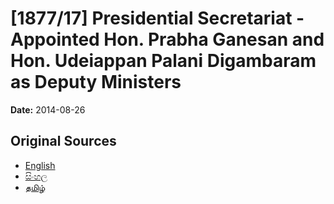 # [1877/17] Presidential Secretariat - Appointed Hon. Prabha Ganesan and Hon. Udeiappan Palani Digambaram as Deputy Ministers

**Date:** 2014-08-26

## Original Sources

- [English](https://documents.gov.lk/view/extra-gazettes/2014/8/1877-17_E.pdf)
- [සිංහල](https://documents.gov.lk/view/extra-gazettes/2014/8/1877-17_S.pdf)
- [தமிழ்](https://documents.gov.lk/view/extra-gazettes/2014/8/1877-17_T.pdf)

